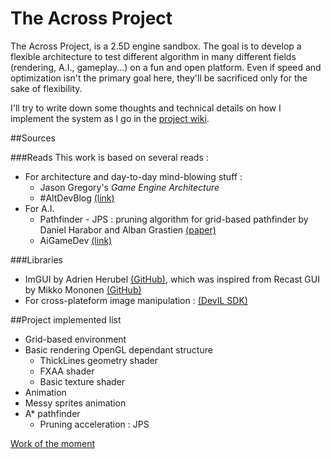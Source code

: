 <script>
  (function(i,s,o,g,r,a,m){i['GoogleAnalyticsObject']=r;i[r]=i[r]||function(){
  (i[r].q=i[r].q||[]).push(arguments)},i[r].l=1*new Date();a=s.createElement(o),
  m=s.getElementsByTagName(o)[0];a.async=1;a.src=g;m.parentNode.insertBefore(a,m)
  })(window,document,'script','//www.google-analytics.com/analytics.js','ga');

  ga('create', 'UA-45375729-1', 'github.com');
  ga('send', 'pageview');

</script>

The Across Project
=============
The Across Project, is a 2.5D engine sandbox. The goal is to develop a flexible architecture to test different algorithm in many different fields (rendering, A.I., gameplay...) on a fun and open platform.
Even if speed and optimization isn't the primary goal here, they'll be sacrificed only for the sake of flexibility.

I'll try to write down some thoughts and technical details on how I implement the system as I go in the [project wiki](https://github.com/FlorianDeconinck/AcrossProject/wiki).

##Sources

###Reads
This work is based on several reads : 
* For architecture and day-to-day mind-blowing stuff :
  * Jason Gregory's *Game Engine Architecture*
  * #AltDevBlog [(link)](http://www.altdevblogaday.com/)
* For A.I. 
  * Pathfinder - JPS : pruning algorithm for grid-based pathfinder by Daniel Harabor and Alban Grastien [(paper)](http://users.cecs.anu.edu.au/~dharabor/data/papers/harabor-grastien-socs12.pdf)
  * AiGameDev [(link)](http://aigamedev.com/)

###Libraries
* ImGUI by Adrien Herubel [(GitHub)](https://github.com/AdrienHerubel/imgui), which was inspired from Recast GUI by Mikko Mononen [(GitHub)](https://github.com/memononen/recastnavigation)
* For cross-plateform image manipulation :  [(DevIL SDK)](http://openil.sourceforge.net/)

##Project implemented list
* Grid-based environment
* Basic rendering OpenGL dependant structure
  * ThickLines geometry shader
  * FXAA shader
  * Basic texture shader
* Animation
 * Messy sprites animation
* A* pathfinder
  * Pruning acceleration : JPS



[Work of the moment](https://github.com/FlorianDeconinck/AcrossProject/wiki/Across-Wiki---News#and-now-on-the-across-project)
